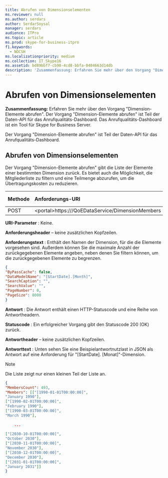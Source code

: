 ```yaml
---
title: Abrufen von Dimensionselementen
ms.reviewer: null
ms.author: serdars
author: SerdarSoysal
manager: serdars
audience: ITPro
ms.topic: article
ms.prod: skype-for-business-itpro
f1.keywords:
  - NOCSH
ms.localizationpriority: medium
ms.collection: IT_Skype16
ms.assetid: bd89bbf7-cb98-4cd8-bbfa-0484663d14db
description: 'Zusammenfassung: Erfahren Sie mehr über den Vorgang "Dimension-Elemente abrufen". Der Vorgang "Dimension-Elemente abrufen" ist Teil der Daten-API für das Anrufqualitäts-Dashboard. Das Anrufqualitäts-Dashboard ist ein Tool für Skype for Business Server.'
---
```


# <a name="get-dimension-members"></a>Abrufen von Dimensionselementen
 
**Zusammenfassung:** Erfahren Sie mehr über den Vorgang "Dimension-Elemente abrufen". Der Vorgang "Dimension-Elemente abrufen" ist Teil der Daten-API für das Anrufqualitäts-Dashboard. Das Anrufqualitäts-Dashboard ist ein Tool für Skype for Business Server.
  
Der Vorgang "Dimension-Elemente abrufen" ist Teil der Daten-API für das Anrufqualitäts-Dashboard.
  
## <a name="get-dimension-members"></a>Abrufen von Dimensionselementen

Der Vorgang "Dimension-Elemente abrufen" gibt die Liste der Elemente einer bestimmten Dimension zurück. Es bietet auch die Möglichkeit, die Mitgliederliste zu filtern und eine Teilmenge abzurufen, um die Übertragungskosten zu reduzieren.
  

|**Methode**|**Anforderungs-URI**|**HTTP-Version**|
|:-----|:-----|:-----|
|POST  <br/> |\<portal\>https:///QoEDataService/DimensionMembers  <br/> |HTTP/1.1  <br/> |
   
 **URI-Parameter** : Keine.
  
 **Anforderungsheader** – keine zusätzlichen Kopfzeilen.
  
 **Anforderungstext** : Enthält den Namen der Dimension, für die die Elemente vorgesehen sind. Außerdem können Sie die maximale Anzahl der zurückgegebenen Elemente angeben, neben denen Sie filtern können, um die zurückgegebenen Elemente zu begrenzen.
  
```json
{
"ByPassCache": false,
"DataModelName": "[StartDate].[Month]",
"SearchCaption": "",
"SearchValue": "",
"PageNumber": 0,
"PageSize": 8000
}
```

 **Antwort** : Die Antwort enthält einen HTTP-Statuscode und eine Reihe von Antwortheadern.
  
 **Statuscode** : Ein erfolgreicher Vorgang gibt den Statuscode 200 (OK) zurück.
  
 **Antwortheader** – keine zusätzlichen Kopfzeilen.
  
 **Antworttext** : Unten sehen Sie eine Beispielantwortnutzlast in JSON als Antwort auf eine Anforderung für "[StartDate]. [Monat]"-Dimension.
  
> [!NOTE]
> Die Liste zeigt nur einen kleinen Teil der Liste an. 
  
```json
{
"MembersCount": 493,
"Members": [["[1990-01-01T00:00:00]",
"January 1990"],
["[1990-02-01T00:00:00]",
"February 1990"],
["[1990-03-01T00:00:00]",
"March 1990"],
 
    ...
    
["[2030-10-01T00:00:00]",
"October 2030"],
["[2030-11-01T00:00:00]",
"November 2030"],
["[2030-12-01T00:00:00]",
"December 2030"],
["[2031-01-01T00:00:00]",
"January 2031"]]
}
```
